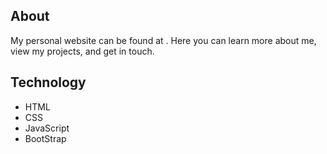 ## About

My personal website can be found at [](http://gurayaharsh.github.io "View Project"). Here you can learn more about me, view my projects, and get in touch. 

## Technology 

- HTML
- CSS
- JavaScript 
- BootStrap 

